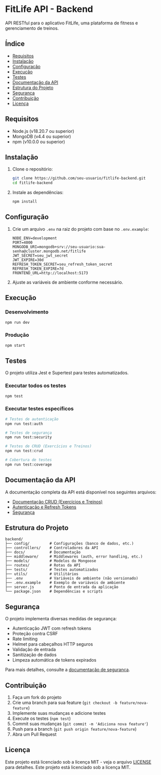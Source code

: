 # FitLife API - Backend

API RESTful para o aplicativo FitLife, uma plataforma de fitness e gerenciamento de treinos.

## Índice

- [Requisitos](#requisitos)
- [Instalação](#instalação)
- [Configuração](#configuração)
- [Execução](#execução)
- [Testes](#testes)
- [Documentação da API](#documentação-da-api)
- [Estrutura do Projeto](#estrutura-do-projeto)
- [Segurança](#segurança)
- [Contribuição](#contribuição)
- [Licença](#licença)

## Requisitos

- Node.js (v18.20.7 ou superior)
- MongoDB (v4.4 ou superior)
- npm (v10.0.0 ou superior)

## Instalação

1. Clone o repositório:
   ```bash
   git clone https://github.com/seu-usuario/fitlife-backend.git
   cd fitlife-backend
   ```

2. Instale as dependências:
   ```bash
   npm install
   ```

## Configuração

1. Crie um arquivo `.env` na raiz do projeto com base no `.env.example`:
   ```
   NODE_ENV=development
   PORT=4000
   MONGODB_URI=mongodb+srv://seu-usuario:sua-senha@cluster.mongodb.net/fitlife
   JWT_SECRET=seu_jwt_secret
   JWT_EXPIRE=30d
   REFRESH_TOKEN_SECRET=seu_refresh_token_secret
   REFRESH_TOKEN_EXPIRE=7d
   FRONTEND_URL=http://localhost:5173
   ```

2. Ajuste as variáveis de ambiente conforme necessário.

## Execução

### Desenvolvimento

```bash
npm run dev
```

### Produção

```bash
npm start
```

## Testes

O projeto utiliza Jest e Supertest para testes automatizados.

### Executar todos os testes

```bash
npm test
```

### Executar testes específicos

```bash
# Testes de autenticação
npm run test:auth

# Testes de segurança
npm run test:security

# Testes de CRUD (Exercícios e Treinos)
npm run test:crud

# Cobertura de testes
npm run test:coverage
```

## Documentação da API

A documentação completa da API está disponível nos seguintes arquivos:

- [Documentação CRUD (Exercícios e Treinos)](./docs/crud-api.md)
- [Autenticação e Refresh Tokens](./docs/refresh-tokens.md)
- [Segurança](./docs/security.md)

## Estrutura do Projeto

```
backend/
├── config/         # Configurações (banco de dados, etc.)
├── controllers/    # Controladores da API
├── docs/           # Documentação
├── middleware/     # Middlewares (auth, error handling, etc.)
├── models/         # Modelos do Mongoose
├── routes/         # Rotas da API
├── tests/          # Testes automatizados
├── utils/          # Utilitários
├── .env            # Variáveis de ambiente (não versionado)
├── .env.example    # Exemplo de variáveis de ambiente
├── server.js       # Ponto de entrada da aplicação
└── package.json    # Dependências e scripts
```

## Segurança

O projeto implementa diversas medidas de segurança:

- Autenticação JWT com refresh tokens
- Proteção contra CSRF
- Rate limiting
- Helmet para cabeçalhos HTTP seguros
- Validação de entrada
- Sanitização de dados
- Limpeza automática de tokens expirados

Para mais detalhes, consulte a [documentação de segurança](./docs/security.md).

## Contribuição

1. Faça um fork do projeto
2. Crie uma branch para sua feature (`git checkout -b feature/nova-feature`)
3. Implemente suas mudanças e adicione testes
4. Execute os testes (`npm test`)
5. Commit suas mudanças (`git commit -m 'Adiciona nova feature'`)
6. Push para a branch (`git push origin feature/nova-feature`)
7. Abra um Pull Request

## Licença

Este projeto está licenciado sob a licença MIT - veja o arquivo [LICENSE](../LICENSE) para detalhes. 
Este projeto está licenciado sob a licença MIT. 